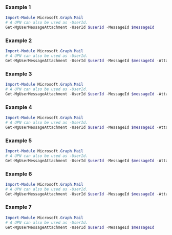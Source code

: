 ### Example 1
``` powershell
Import-Module Microsoft.Graph.Mail
# A UPN can also be used as -UserId.
Get-MgUserMessageAttachment -UserId $userId -MessageId $messageId
```
### Example 2
``` powershell
Import-Module Microsoft.Graph.Mail
# A UPN can also be used as -UserId.
Get-MgUserMessageAttachment -UserId $userId -MessageId $messageId -AttachmentId $attachmentId -ExpandProperty "microsoft.graph.itemattachment/item" 
```
### Example 3
``` powershell
Import-Module Microsoft.Graph.Mail
# A UPN can also be used as -UserId.
Get-MgUserMessageAttachment -UserId $userId -MessageId $messageId -AttachmentId $attachmentId -ExpandProperty "microsoft.graph.itemattachment/item" 
```
### Example 4
``` powershell
Import-Module Microsoft.Graph.Mail
# A UPN can also be used as -UserId.
Get-MgUserMessageAttachment -UserId $userId -MessageId $messageId -AttachmentId $attachmentId
```
### Example 5
``` powershell
Import-Module Microsoft.Graph.Mail
# A UPN can also be used as -UserId.
Get-MgUserMessageAttachment -UserId $userId -MessageId $messageId -AttachmentId $attachmentId
```
### Example 6
``` powershell
Import-Module Microsoft.Graph.Mail
# A UPN can also be used as -UserId.
Get-MgUserMessageAttachment -UserId $userId -MessageId $messageId -AttachmentId $attachmentId
```
### Example 7
``` powershell
Import-Module Microsoft.Graph.Mail
# A UPN can also be used as -UserId.
Get-MgUserMessageAttachment -UserId $userId -MessageId $messageId
```
